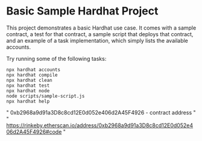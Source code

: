 # Basic Sample Hardhat Project

This project demonstrates a basic Hardhat use case. It comes with a sample contract, a test for that contract, a sample script that deploys that contract, and an example of a task implementation, which simply lists the available accounts.

Try running some of the following tasks:

```shell
npx hardhat accounts
npx hardhat compile
npx hardhat clean
npx hardhat test
npx hardhat node
node scripts/sample-script.js
npx hardhat help
```

" 0xb2968a9d91a3D8c8cd12E0d052e406d2A45F4926 - contract address "
" https://rinkeby.etherscan.io/address/0xb2968a9d91a3D8c8cd12E0d052e406d2A45F4926#code "
